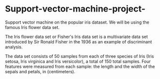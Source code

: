 # Support-vector-machine-project-
Support vector machine on the popular iris dataset.
We will be using the famous Iris flower data set.

The Iris flower data set or Fisher's Iris data set is a multivariate data set introduced by Sir Ronald Fisher in the 1936 as an example of discriminant analysis.

The data set consists of 50 samples from each of three species of Iris (Iris setosa, Iris virginica and Iris versicolor), a total of 150 total samples. Four features were measured from each sample: the length and the width of the sepals and petals, in (centimeters).
